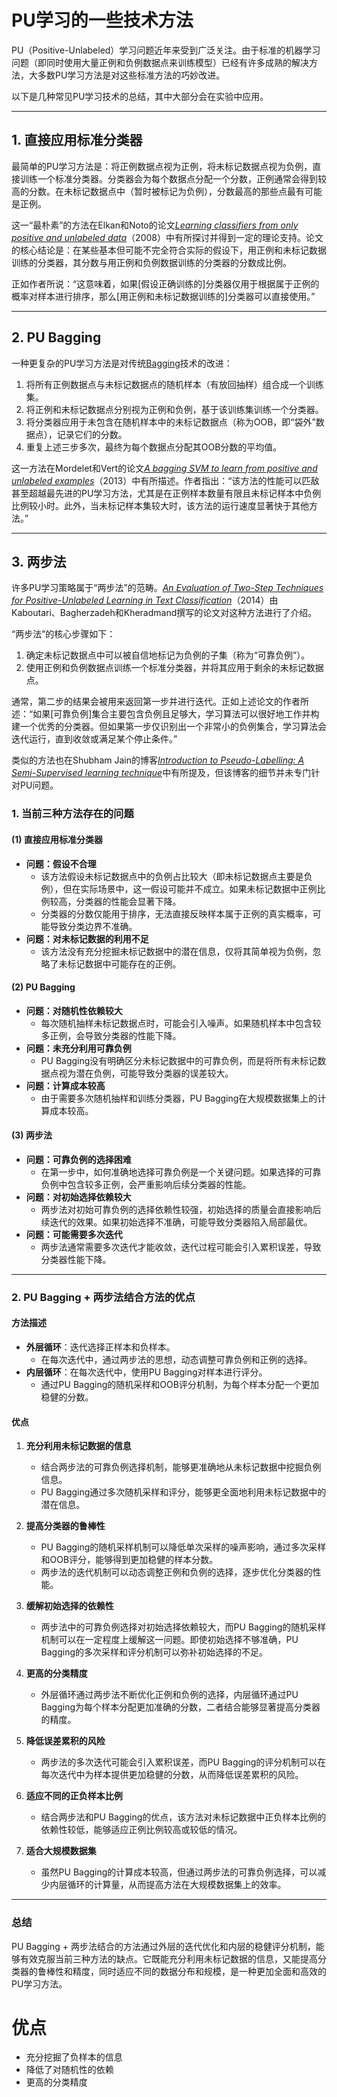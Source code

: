 # PU学习的一些技术方法

PU（Positive-Unlabeled）学习问题近年来受到广泛关注。由于标准的机器学习问题（即同时使用大量正例和负例数据点来训练模型）已经有许多成熟的解决方法，大多数PU学习方法是对这些标准方法的巧妙改进。

以下是几种常见PU学习技术的总结，其中大部分会在实验中应用。

---

## 1. **直接应用标准分类器**

最简单的PU学习方法是：将正例数据点视为正例，将未标记数据点视为负例，直接训练一个标准分类器。分类器会为每个数据点分配一个分数，正例通常会得到较高的分数。在未标记数据点中（暂时被标记为负例），分数最高的那些点最有可能是正例。

这一“最朴素”的方法在Elkan和Noto的论文[*Learning classifiers from only positive and unlabeled data*](http://users.csc.tntech.edu/~weberle/Fall2008/CSC6910/Papers/posonly.pdf)（2008）中有所探讨并得到一定的理论支持。论文的核心结论是：在某些基本但可能不完全符合实际的假设下，用正例和未标记数据训练的分类器，其分数与用正例和负例数据训练的分类器的分数成比例。

正如作者所说：“这意味着，如果[假设正确训练的]分类器仅用于根据属于正例的概率对样本进行排序，那么[用正例和未标记数据训练的]分类器可以直接使用。”

---

## 2. **PU Bagging**

一种更复杂的PU学习方法是对传统[Bagging](https://en.wikipedia.org/wiki/Bootstrap_aggregating)技术的改进：

1. 将所有正例数据点与未标记数据点的随机样本（有放回抽样）组合成一个训练集。
2. 将正例和未标记数据点分别视为正例和负例，基于该训练集训练一个分类器。
3. 将分类器应用于未包含在随机样本中的未标记数据点（称为OOB，即“袋外”数据点），记录它们的分数。
4. 重复上述三步多次，最终为每个数据点分配其OOB分数的平均值。

这一方法在Mordelet和Vert的论文[*A bagging SVM to learn from positive and unlabeled examples*](http://members.cbio.mines-paristech.fr/~jvert/svn/bibli/local/Mordelet2013bagging.pdf)（2013）中有所描述。作者指出：“该方法的性能可以匹敌甚至超越最先进的PU学习方法，尤其是在正例样本数量有限且未标记样本中负例比例较小时。此外，当未标记样本集较大时，该方法的运行速度显著快于其他方法。”

---

## 3. **两步法**

许多PU学习策略属于“两步法”的范畴。[*An Evaluation of Two-Step Techniques for Positive-Unlabeled Learning in Text Classification*](http://ijcat.com/archives/volume3/issue9/ijcatr03091012.pdf)（2014）由Kaboutari、Bagherzadeh和Kheradmand撰写的论文对这种方法进行了介绍。

“两步法”的核心步骤如下：

1. 确定未标记数据点中可以被自信地标记为负例的子集（称为“可靠负例”）。
2. 使用正例和负例数据点训练一个标准分类器，并将其应用于剩余的未标记数据点。

通常，第二步的结果会被用来返回第一步并进行迭代。正如上述论文的作者所述：“如果[可靠负例]集合主要包含负例且足够大，学习算法可以很好地工作并构建一个优秀的分类器。但如果第一步仅识别出一个非常小的负例集合，学习算法会迭代运行，直到收敛或满足某个停止条件。”

类似的方法也在Shubham Jain的博客[*Introduction to Pseudo-Labelling: A Semi-Supervised learning technique*](https://www.analyticsvidhya.com/blog/2017/09/pseudo-labelling-semi-supervised-learning-technique/)中有所提及，但该博客的细节并未专门针对PU问题。





### **1. 当前三种方法存在的问题**

#### **(1) 直接应用标准分类器**
- **问题：假设不合理**
  - 该方法假设未标记数据点中的负例占比较大（即未标记数据点主要是负例），但在实际场景中，这一假设可能并不成立。如果未标记数据中正例比例较高，分类器的性能会显著下降。
  - 分类器的分数仅能用于排序，无法直接反映样本属于正例的真实概率，可能导致分类边界不准确。
- **问题：对未标记数据的利用不足**
  - 该方法没有充分挖掘未标记数据中的潜在信息，仅将其简单视为负例，忽略了未标记数据中可能存在的正例。

#### **(2) PU Bagging**
- **问题：对随机性依赖较大**
  - 每次随机抽样未标记数据点时，可能会引入噪声。如果随机样本中包含较多正例，会导致分类器的性能下降。
- **问题：未充分利用可靠负例**
  - PU Bagging没有明确区分未标记数据中的可靠负例，而是将所有未标记数据点视为潜在负例，可能导致分类器的误差较大。
- **问题：计算成本较高**
  - 由于需要多次随机抽样和训练分类器，PU Bagging在大规模数据集上的计算成本较高。

#### **(3) 两步法**
- **问题：可靠负例的选择困难**
  - 在第一步中，如何准确地选择可靠负例是一个关键问题。如果选择的可靠负例中包含较多正例，会严重影响后续分类器的性能。
- **问题：对初始选择依赖较大**
  - 两步法对初始可靠负例的选择依赖性较强，初始选择的质量会直接影响后续迭代的效果。如果初始选择不准确，可能导致分类器陷入局部最优。
- **问题：可能需要多次迭代**
  - 两步法通常需要多次迭代才能收敛，迭代过程可能会引入累积误差，导致分类器性能下降。

---

### **2. PU Bagging + 两步法结合方法的优点**

#### **方法描述**
- **外层循环**：迭代选择正样本和负样本。
  - 在每次迭代中，通过两步法的思想，动态调整可靠负例和正例的选择。
- **内层循环**：在每次迭代中，使用PU Bagging对样本进行评分。
  - 通过PU Bagging的随机采样和OOB评分机制，为每个样本分配一个更加稳健的分数。

#### **优点**
1. **充分利用未标记数据的信息**
   - 结合两步法的可靠负例选择机制，能够更准确地从未标记数据中挖掘负例信息。
   - PU Bagging通过多次随机采样和评分，能够更全面地利用未标记数据中的潜在信息。

2. **提高分类器的鲁棒性**
   - PU Bagging的随机采样机制可以降低单次采样的噪声影响，通过多次采样和OOB评分，能够得到更加稳健的样本分数。
   - 两步法的迭代机制可以动态调整正例和负例的选择，逐步优化分类器的性能。

3. **缓解初始选择的依赖性**
   - 两步法中的可靠负例选择对初始选择依赖较大，而PU Bagging的随机采样机制可以在一定程度上缓解这一问题。即使初始选择不够准确，PU Bagging的多次采样和评分机制可以弥补初始选择的不足。

4. **更高的分类精度**
   - 外层循环通过两步法不断优化正例和负例的选择，内层循环通过PU Bagging为每个样本分配更加准确的分数，二者结合能够显著提高分类器的精度。

5. **降低误差累积的风险**
   - 两步法的多次迭代可能会引入累积误差，而PU Bagging的评分机制可以在每次迭代中为样本提供更加稳健的分数，从而降低误差累积的风险。

6. **适应不同的正负样本比例**
   - 结合两步法和PU Bagging的优点，该方法对未标记数据中正负样本比例的依赖性较低，能够适应正例比例较高或较低的情况。

7. **适合大规模数据集**
   - 虽然PU Bagging的计算成本较高，但通过两步法的可靠负例选择，可以减少内层循环的计算量，从而提高方法在大规模数据集上的效率。

---

### **总结**
PU Bagging + 两步法结合的方法通过外层的迭代优化和内层的稳健评分机制，能够有效克服当前三种方法的缺点。它既能充分利用未标记数据的信息，又能提高分类器的鲁棒性和精度，同时适应不同的数据分布和规模，是一种更加全面和高效的PU学习方法。



# 优点

- 充分挖掘了负样本的信息
- 降低了对随机性的依赖
- 更高的分类精度